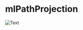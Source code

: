 # mlPathProjection

![Text](https://previews.dropbox.com/p/thumb/AB9HOcSVdGEv0UT5mJ0jrFyL5PX6_fAn9mXHtvZ2JE2ISdd-qXo9Ef4Fma3eigr4kYC8s5TBci4Y56tpRL8RytY9G1lSTYZQcfpY_hCLa7BH8oTEJCdZ9cCWZBu1BiF2Yiz83YleT6zXQA7xtYT9xgfAVZ6T_8bvOkyJPVRvllX6uIVQfwX1Pe2smgxI78OFt2IRojs5Qq6EJwgOo9uNGLC5CFSZA1UNl-7GxpbEZ5JEIXm1Zo8uMsk1t6aP_gzI_kvbfr7hjjZBpntBacW9vRMwYhL3r24wYjBomFEZJ5_ioqnYhGqaw_z8zG9Ywzx94Ey-r-_DaqblfUHvuPSZQxmk-OZOnTC1IlWwXRHe12CIkAJ0pPamMWClRSUXZkP5PDQ/p.gif)
